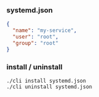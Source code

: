 ### systemd.json

```json
{
  "name": "my-service",
  "user": "root",
  "group": "root"
}
```

### install / uninstall

```shell
./cli install systemd.json
./cli uninstall systemd.json
```